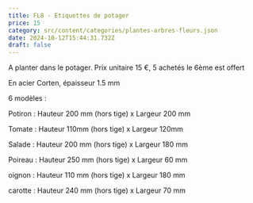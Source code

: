 ```yaml
---
title: FL8 - Etiquettes de potager
price: 15
category: src/content/categories/plantes-arbres-fleurs.json
date: 2024-10-12T15:44:31.732Z
draft: false
---
```


A planter dans le potager. Prix unitaire 15 €, 5 achetés le 6ème est offert  

En acier Corten, épaisseur 1.5 mm

6 modèles :

Potiron : Hauteur 200 mm (hors tige) x Largeur 200 mm

Tomate : Hauteur 110mm (hors tige) x Largeur 120mm

Salade : Hauteur 200 mm (hors tige) x Largeur 180 mm

Poireau : Hauteur 250 mm (hors tige) x Largeur 60 mm

oignon  : Hauteur 110 mm (hors tige) x Largeur 180 mm

carotte : Hauteur 240 mm (hors tige) x Largeur 70 mm
